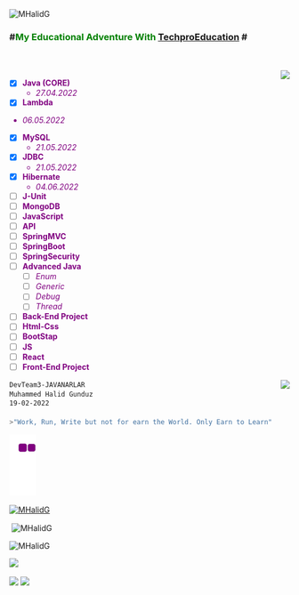 <br />
<br />


<!-- ![](https://visitor-badge.glitch.me/badge?page_id=MHalidG.MHalidG) -->

 <p align="left"> <img src="https://komarev.com/ghpvc/?username=MHalidG&label=Profile%20views&color=0e75b6&style=flat" alt="MHalidG" /> </p>

### \#<font color="Green">My Educational Adventure With</font>  <font color="Blue">[TechproEducation] </font>\#
 <font color="red">
 
<br />
<br />
 
  
<font color="Purple">
<img src="https://github-readme-stats.vercel.app/api?username=MHalidG&count_private=true"  align="right">
 
- [x] **Java (CORE)** 
  - *27.04.2022*
- [x]  **Lambda**
  - *06.05.2022*
- [x] **MySQL**
  - *21.05.2022*
- [x] **JDBC**
  - *21.05.2022*
- [x] **Hibernate**
   - *04.06.2022*
- [ ] **J-Unit**
- [ ] **MongoDB**
- [ ] **JavaScript**
- [ ] **API**
- [ ] **SpringMVC**
- [ ] **SpringBoot**
- [ ] **SpringSecurity**
- [ ] **Advanced Java**
  - [ ] *Enum*
  - [ ] *Generic*
  - [ ] *Debug*
  - [ ] *Thread*
- [ ] **Back-End Project**
- [ ] **Html-Css**
- [ ] **BootStap**
- [ ] **JS**
- [ ] **React**
- [ ] **Front-End Project**
</font>
 
<img src="https://github-readme-stats.vercel.app/api/top-langs/?username=MHalidG"  align="right">
</font>
 
[TechproEducation]: https://techproeducation.com

```bash
DevTeam3-JAVANARLAR
Muhammed Halid Gunduz 
19-02-2022

>"Work, Run, Write but not for earn the World. Only Earn to Learn"
```

![snake gif](https://github.com/MHalidG/MHalidG/blob/output/github-contribution-grid-snake.gif)
 


<p align="left"> <a href="https://github.com/ryo-ma/github-profile-trophy"><img src="https://github-profile-trophy.vercel.app/?username=MHalidG" alt="MHalidG" /></a> </p>



<p>&nbsp;<img align="center" src="https://github-readme-stats.vercel.app/api?username=MHalidG&show_icons=true&locale=en" alt="MHalidG" /></p>

<p><img align="center" src="https://github-readme-streak-stats.herokuapp.com/?user=MHalidG&" alt="MHalidG" /></p>





![](https://github-profile-summary-cards.vercel.app/api/cards/profile-details?username=MHalidG&theme=dracula)

![](https://github-profile-summary-cards.vercel.app/api/cards/most-commit-language?username=MHalidG&theme=dracula)
![](https://github-profile-summary-cards.vercel.app/api/cards/stats?username=MHalidG&theme=dracula) 

